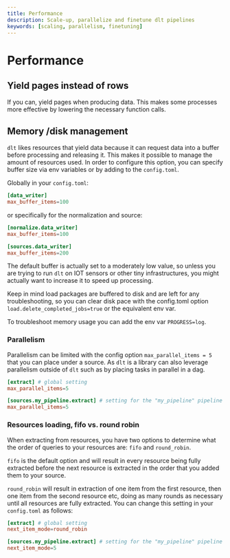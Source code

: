 ```yaml
---
title: Performance
description: Scale-up, parallelize and finetune dlt pipelines
keywords: [scaling, parallelism, finetuning]
---
```


# Performance

## Yield pages instead of rows

If you can, yield pages when producing data. This makes some processes more effective by lowering the necessary function calls.

## Memory /disk management

`dlt` likes resources that yield data because it can request data into a buffer before processing and releasing it.
This makes it possible to manage the amount of resources used. In order to configure this option,
you can specify buffer size via env variables or by adding to the `config.toml`.

Globally in your `config.toml`:

```toml
[data_writer]
max_buffer_items=100
```

or specifically for the normalization and source:

```toml
[normalize.data_writer]
max_buffer_items=100

[sources.data_writer]
max_buffer_items=200
```

The default buffer is actually set to a moderately low value, so unless you are trying to run `dlt` on IOT sensors or other tiny infrastructures, you might actually want to increase it to speed up processing.

Keep in mind load packages are buffered to disk and are left for any troubleshooting, so you can clear disk pace with the config.toml option `load.delete_completed_jobs=true` or the equivalent env var.

To troubleshoot memory usage you can add the env var `PROGRESS=log`.

### Parallelism

Parallelism can be limited with the config option `max_parallel_items = 5` that you can place under a source. As `dlt` is a library can also leverage parallelism outside of `dlt` such as by placing tasks in parallel in a dag.

```toml
[extract] # global setting
max_parallel_items=5

[sources.my_pipeline.extract] # setting for the "my_pipeline" pipeline
max_parallel_items=5
```

### Resources loading, fifo vs. round robin
When extracting from resources, you have two options to determine what the order of queries to your resources are:
`fifo` and `round_robin`.

`fifo` is the default option and will result in every resource being fully extracted
before the next resource is extracted in the order that you added them to your source.

`round_robin` will result in extraction of one item from the first resource, then one item from the second resource etc,
doing as many rounds as necessary until all resources are fully extracted. You can change this setting in your `config.toml` as follows:


```toml
[extract] # global setting
next_item_mode=round_robin

[sources.my_pipeline.extract] # setting for the "my_pipeline" pipeline
next_item_mode=5
```

